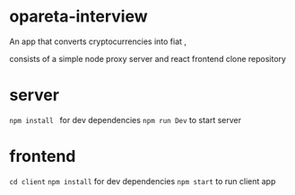 # opareta-interview
An app that converts cryptocurrencies into fiat ,

consists of a simple node proxy server and react frontend
clone repository
# server
`npm install ` for dev dependencies
`npm run Dev` to start server

# frontend
 `cd client`
 `npm install` for dev dependencies
 `npm start` to run client app

 
